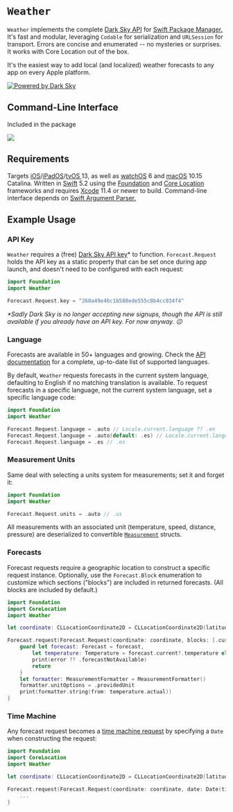 # `Weather`

`Weather` implements the complete [Dark Sky API](https://darksky.net/dev) for [Swift Package Manager.](https://github.com/apple/swift-package-manager)  It's fast and modular, leveraging `Codable` for serialization and `URLSession` for transport. Errors are concise and enumerated -- no mysteries or surprises. It works with Core Location out of the box.

It's the easiest way to add local (and localized) weather forecasts to any app on every Apple platform.

[![Powered by Dark Sky](DarkSky.svg)](https://darksky.net/poweredby)

## Command-Line Interface

Included in the package

![](Weather.png)

## Requirements

Targets [iOS](https://developer.apple.com/ios)/[iPadOS](https://developer.apple.com/ipad)/[tvOS ](https://developer.apple.com/tvos) 13, as well as [watchOS](https://developer.apple.com/watchos) 6 and [macOS](https://developer.apple.com/macos) 10.15 Catalina. Written in [Swift](https://developer.apple.com/documentation/swift) 5.2 using the [Foundation](https://developer.apple.com/documentation/foundation) and [Core Location](https://developer.apple.com/documentation/corelocation) frameworks and requires [Xcode](https://developer.apple.com/xcode) 11.4 or newer to build. Command-line interface depends on [Swift Argument Parser.](https://github.com/apple/swift-argument-parser)

## Example Usage

### API Key

`Weather` requires a (free) [Dark Sky API key](https://darksky.net/dev)* to function. `Forecast.Request` holds the API key as a static property that can be set once during app launch, and doesn't need to be configured with each request:

```swift
import Foundation
import Weather

Forecast.Request.key = "268a49e46c1b588ede555c8b4cc034f4"
```

_*Sadly Dark Sky is no longer accepting new signups, though the API is still available if you already have an API key. For now anyway. ☹️_

### Language

Forecasts are available in 50+ languages and growing. Check the [API documentation](https://darksky.net/dev/docs) for a complete, up-to-date list of supported languages.

By default, `Weather` requests forecasts in the current system language, defaulting to English if no matching translation is available. To request forecasts in a specific language, not the current system language, set a specific language code:

```swift
import Foundation
import Weather

Forecast.Request.language = .auto // Locale.current.language ?? .en
Forecast.Request.language = .auto(default: .es) // Locale.current.language ?? .es
Forecast.Request.language = .es // .es
```

### Measurement Units

Same deal with selecting a units system for measurements; set it and forget it:

```swift
import Foundation
import Weather

Forecast.Request.units = .auto // .us
```
All measurements with an associated unit (temperature, speed, distance, pressure) are deserialized to convertible [`Measurement`](https://developer.apple.com/documentation/foundation/measurement)  structs.

### Forecasts

Forecast requests require a geographic location to construct a specific request instance. Optionally, use the `Forecast.Block` enumeration to customize which sections ("blocks") are included in returned forecasts. (All blocks are included by default.)

```swift
import Foundation
import CoreLocation
import Weather

let coordinate: CLLocationCoordinate2D = CLLocationCoordinate2D(latitude: 43.6616968, longitude: -70.1937586)

Forecast.request(Forecast.Request(coordinate: coordinate, blocks: [.current, .alerts])) { forecast, error in
    guard let forecast: Forecast = forecast,
        let temperature: Temperature = forecast.current?.temperature else {
        print(error ?? .forecastNotAvailable)
        return
    }
    let formatter: MeasurementFormatter = MeasurementFormatter()
    formatter.unitOptions = .providedUnit
    print(formatter.string(from: temperature.actual))
}
```

### Time Machine

Any forecast request becomes a [time machine request](https://darksky.net/dev/docs#time-machine-request) by specifying a `Date` when constructing the request:

```swift
import Foundation
import CoreLocation
import Weather

let coordinate: CLLocationCoordinate2D = CLLocationCoordinate2D(latitude: 43.6616968, longitude: -70.1937586)

Forecast.request(Forecast.Request(coordinate: coordinate, date: Date(timeIntervalSince1970: 247156860.0))) { forecast, error in
    ...
}
```
